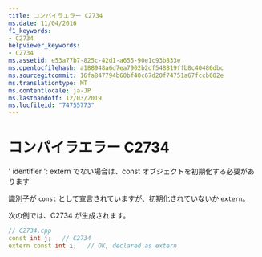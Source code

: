 ```yaml
---
title: コンパイラエラー C2734
ms.date: 11/04/2016
f1_keywords:
- C2734
helpviewer_keywords:
- C2734
ms.assetid: e53a77b7-825c-42d1-a655-90e1c93b833e
ms.openlocfilehash: a188948a6d7ea7902b2df548819ffb8c40486dbc
ms.sourcegitcommit: 16fa847794b60bf40c67d20f74751a67fccb602e
ms.translationtype: MT
ms.contentlocale: ja-JP
ms.lasthandoff: 12/03/2019
ms.locfileid: "74755773"
---
```

# <a name="compiler-error-c2734"></a>コンパイラエラー C2734

' identifier ': extern でない場合は、const オブジェクトを初期化する必要があります

識別子が `const` として宣言されていますが、初期化されていないか `extern`。

次の例では、C2734 が生成されます。

```cpp
// C2734.cpp
const int j;   // C2734
extern const int i;   // OK, declared as extern
```
